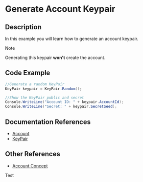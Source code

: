 # Generate Account Keypair

## Description
In this example you will learn how to generate an account keypair.

> [!NOTE]
> Generating this keypair **won't** create the account.

## Code Example

```csharp
//Generate a random KeyPair
KeyPair keypair = KeyPair.Random();

//Show the KeyPair public and secret
Console.WriteLine("Account ID: " + keypair.AccountId);
Console.WriteLine("Secret: " + keypair.SecretSeed);
```

## Documentation References
- [Account](https://elucidsoft.github.io/dotnet-stellar-sdk/api/stellar_dotnet_sdk.Account.html)
- [KeyPair](https://elucidsoft.github.io/dotnet-stellar-sdk/api/stellar_dotnet_sdk.KeyPair.html)

## Other References

- [Account Concept](https://www.stellar.org/developers/guides/concepts/accounts.html)

Test
